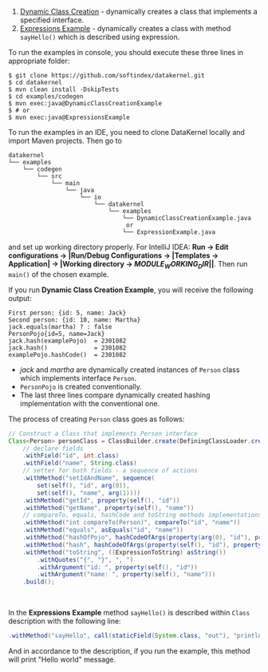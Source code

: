 1. [Dynamic Class Creation](https://github.com/softindex/datakernel/blob/master/examples/codegen/src/main/java/io/datakernel/examples/DynamicClassCreationExample.java) - 
dynamically creates a class that implements a specified interface.
2. [Expressions Example](https://github.com/softindex/datakernel/blob/master/examples/codegen/src/main/java/io/datakernel/examples/ExpressionsExample.java) - 
dynamically creates a class with method `sayHello()` which is described using expression.

To run the examples in console, you should execute these three lines in appropriate folder:
```
$ git clone https://github.com/softindex/datakernel.git
$ cd datakernel
$ mvn clean install -DskipTests
$ cd examples/codegen
$ mvn exec:java@DynamicClassCreationExample
$ # or
$ mvn exec:java@ExpressionsExample
```

To run the examples in an IDE, you need to clone DataKernel locally and import Maven projects. Then go to 
```
datakernel
└── examples
    └── codegen
        └── src
            └── main
                └── java
                    └── io
                        └── datakernel
                            └── examples
                                └── DynamicClassCreationExample.java
                                 or
                                └── ExpressionExample.java
```
and set up working directory properly. For IntelliJ IDEA:
**Run -> Edit configurations -> |Run/Debug Configurations -> |Templates -> Application| -> |Working directory -> 
$MODULE_WORKING_DIR$||**.
Then run `main()` of the chosen example.

If you run **Dynamic Class Creation Example**, you will receive the following output:
```
First person: {id: 5, name: Jack}
Second person: {id: 10, name: Martha}
jack.equals(martha) ? : false
PersonPojo{id=5, name=Jack}
jack.hash(examplePojo)  = 2301082
jack.hash()             = 2301082
examplePojo.hashCode()  = 2301082
```

* *jack* and *martha* are dynamically created instances of `Person` class which implements interface `Person`.
* `PersonPojo` is created conventionally.
* The last three lines compare dynamically created hashing implementation with the conventional one.

The process of creating `Person` class goes as follows:
```java
// Construct a Class that implements Person interface
Class<Person> personClass = ClassBuilder.create(DefiningClassLoader.create(Thread.currentThread().getContextClassLoader()), Person.class)
	// declare fields
	.withField("id", int.class)
	.withField("name", String.class)
	// setter for both fields - a sequence of actions
	.withMethod("setIdAndName", sequence(
		set(self(), "id", arg(0)),
		set(self(), "name", arg(1))))
	.withMethod("getId", property(self(), "id"))
	.withMethod("getName", property(self(), "name"))
	// compareTo, equals, hashCode and toString methods implementations follow the standard convention
	.withMethod("int compareTo(Person)", compareTo("id", "name"))
	.withMethod("equals", asEquals("id", "name"))
	.withMethod("hashOfPojo", hashCodeOfArgs(property(arg(0), "id"), property(arg(0), "name")))
	.withMethod("hash", hashCodeOfArgs(property(self(), "id"), property(self(), "name")))
	.withMethod("toString", ((ExpressionToString) asString())
		.withQuotes("{", "}", ", ")
		.withArgument("id: ", property(self(), "id"))
		.withArgument("name: ", property(self(), "name")))
	.build();
```
<br>

In the **Expressions Example** method `sayHello()` is described within `Class` description with the following line:
```java
.withMethod("sayHello", call(staticField(System.class, "out"), "println", value("Hello world")))
```
And in accordance to the description, if you run the example, this method will print "Hello world" message.
